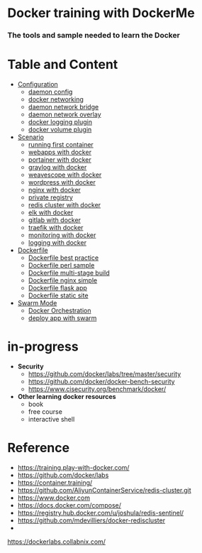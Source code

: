 # Docker training with DockerMe
### The tools and sample needed to learn the Docker


# Table and Content
  - [Configuration](configuration)
    - [daemon config](configuration/docker_daemon_config.md)
    - [docker networking](configuration/networking.md)
    - [daemon network bridge](configuration/bridge-networking.md)
    - [daemon network overlay](configuration/overlay-networking.md)
    - [docker logging plugin](configuration/plugin-logging.md)
    - [docker volume plugin](configuration/plugin-volumes.md)
  - [Scenario](scenario)
    - [running first container](scenario/running_first_container.md)
    - [webapps with docker](scenario/webapps_with_docker.md)
    - [portainer with docker](scenario/portainer-docker-compose.yml)
    - [graylog with docker](scenario/graylog-docker-compose.yml)
    - [weavescope with docker](scenario/weavescope-docker-compose.yml)
    - [wordpress with docker](scenario/wordpress-with-nginx)
    - [nginx with docker](scenario/web-service-nginx)
    - [private registry](scenario/registry)
    - [redis cluster with docker](scenario/redis_cluster_sample)
    - [elk with docker](scenario/elk)
    - [gitlab with docker](scenario/gitlab_traefik/gitlab)
    - [traefik with docker](scenario/gitlab_traefik/traefik)
    - [monitoring with docker](scenario/monitoring)
    - [logging with docker](scenario/logging)
  - [Dockerfile](Dockerfile)
    - [Dockerfile best practice](Dockerfile/dockerfile_best_practice.md)
    - [Dockerfile perl sample](Dockerfile/dockerfile_perl)
    - [Dockerfile multi-stage build](Dockerfile/dockerfile_multistage.md)
    - [Dockerfile nginx simple](Dockerfile/dockerfile_nginx_simple.md)
    - [Dockerfile flask app](Dockerfile/flask-app)
    - [Dockerfile static site](Dockerfile/static-site)
  - [Swarm Mode](swarm)
    - [Docker Orchestration](swarm/swarm.md)
    - [deploy app with swarm](swarm/deploying_app_with_swarm.md)


# in-progress
  - **Security**
    - https://github.com/docker/labs/tree/master/security
    - https://github.com/docker/docker-bench-security
    - https://www.cisecurity.org/benchmark/docker/
  - **Other learning docker resources**
    - book
    - free course
    - interactive shell

#  Reference
 - https://training.play-with-docker.com/
 - https://github.com/docker/labs
 - https://container.training/
 - https://github.com/AliyunContainerService/redis-cluster.git
 - https://www.docker.com
 - https://docs.docker.com/compose/
 - https://registry.hub.docker.com/u/joshula/redis-sentinel/
 - https://github.com/mdevilliers/docker-rediscluster
 - 
https://dockerlabs.collabnix.com/
